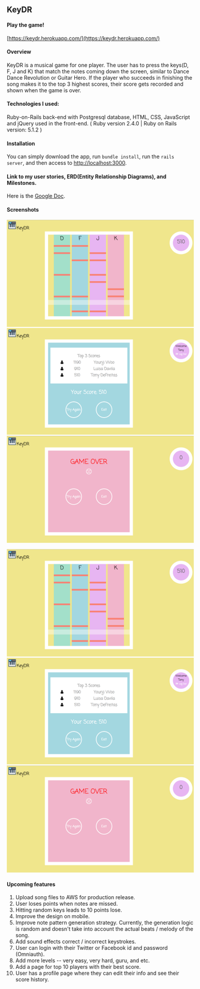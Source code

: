 ## KeyDR

#### Play the game!
[https://keydr.herokuapp.com/](https://keydr.herokuapp.com/)

#### Overview
KeyDR is a musical game for one player. The user has to press the keys(D, F, J and K) that match the notes coming down the screen, similar to Dance Dance Revolution or Guitar Hero. If the player who succeeds in finishing the song makes it to the top 3 highest scores, their score gets recorded and shown when the game is over.

#### Technologies I used:

Ruby-on-Rails back-end with Postgresql database, HTML, CSS, JavaScript and jQuery used in the front-end.
( Ruby version 2.4.0 | Ruby on Rails version: 5.1.2 )

#### Installation
You can simply download the app, run `bundle install`, run the `rails server`, and then access to [http://localhost:3000](http://localhost:3000).

#### Link to my user stories, ERD(Entity Relationship Diagrams), and Milestones.
Here is the [Google Doc](https://docs.google.com/spreadsheets/d/1_IuCUMA9GzS1Uf2ccIaUCIwLwk-VfAWMDx5Zg5B4wsA/edit?usp=sharing).

#### Screenshots
<img src="https://github.com/younjiwoo/keydr/blob/master/app/assets/images/ScreenShot1.png" max-width="60%">
<img src="https://github.com/younjiwoo/keydr/blob/master/app/assets/images/ScreenShot2.png" max-width="60%">
<img src="https://github.com/younjiwoo/keydr/blob/master/app/assets/images/ScreenShot3.png" max-width="60%">

![game page](https://github.com/younjiwoo/keydr/blob/master/app/assets/images/ScreenShot1.png)
![game completed screen](https://github.com/younjiwoo/keydr/blob/master/app/assets/images/ScreenShot2.png)
![game over screen](https://github.com/younjiwoo/keydr/blob/master/app/assets/images/ScreenShot3.png)

#### Upcoming features
1. Upload song files to AWS for production release.
2. User loses points when notes are missed.
3. Hitting random keys leads to 10 points lose.
4. Improve the design on mobile.
5. Improve note pattern generation strategy. Currently, the generation logic is random and doesn't take into account the actual beats / melody of the song.
6. Add sound effects correct / incorrect keystrokes.
7. User can login with their Twitter or Facebook id and password (Omniauth).
8. Add more levels -- very easy, very hard, guru, and etc.
9. Add a page for top 10 players with their best score.
10. User has a profile page where they can edit their info and see their score history.
